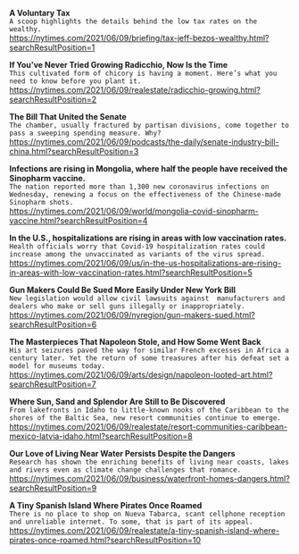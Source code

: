 **A Voluntary Tax**\
`A scoop highlights the details behind the low tax rates on the wealthy.`\
https://nytimes.com/2021/06/09/briefing/tax-jeff-bezos-wealthy.html?searchResultPosition=1

**If You’ve Never Tried Growing Radicchio, Now Is the Time**\
`This cultivated form of chicory is having a moment. Here’s what you need to know before you plant it.`\
https://nytimes.com/2021/06/09/realestate/radicchio-growing.html?searchResultPosition=2

**The Bill That United the Senate**\
`The chamber, usually fractured by partisan divisions, come together to pass a sweeping spending measure. Why?`\
https://nytimes.com/2021/06/09/podcasts/the-daily/senate-industry-bill-china.html?searchResultPosition=3

**Infections are rising in Mongolia, where half the people have received the Sinopharm vaccine.**\
`The nation reported more than 1,300 new coronavirus infections on Wednesday, renewing a focus on the effectiveness of the Chinese-made Sinopharm shots.`\
https://nytimes.com/2021/06/09/world/mongolia-covid-sinopharm-vaccine.html?searchResultPosition=4

**In the U.S., hospitalizations are rising in areas with low vaccination rates.**\
`Health officials worry that Covid-19 hospitalization rates could increase among the unvaccinated as variants of the virus spread.`\
https://nytimes.com/2021/06/09/us/in-the-us-hospitalizations-are-rising-in-areas-with-low-vaccination-rates.html?searchResultPosition=5

**Gun Makers Could Be Sued More Easily Under New York Bill**\
`New legislation would allow civil lawsuits against  manufacturers and dealers who make or sell guns illegally or inappropriately. `\
https://nytimes.com/2021/06/09/nyregion/gun-makers-sued.html?searchResultPosition=6

**The Masterpieces That Napoleon Stole, and How Some Went Back**\
`His art seizures paved the way for similar French excesses in Africa a century later. Yet the return of some treasures after his defeat set a model for museums today.`\
https://nytimes.com/2021/06/09/arts/design/napoleon-looted-art.html?searchResultPosition=7

**Where Sun, Sand and Splendor Are Still to Be Discovered**\
`From lakefronts in Idaho to little-known nooks of the Caribbean to the shores of the Baltic Sea, new resort communities continue to emerge.`\
https://nytimes.com/2021/06/09/realestate/resort-communities-caribbean-mexico-latvia-idaho.html?searchResultPosition=8

**Our Love of Living Near Water Persists Despite the Dangers**\
`Research has shown the enriching benefits of living near coasts, lakes and rivers even as climate change challenges that romance.`\
https://nytimes.com/2021/06/09/business/waterfront-homes-dangers.html?searchResultPosition=9

**A Tiny Spanish Island Where Pirates Once Roamed**\
`There is no place to shop on Nueva Tabarca, scant cellphone reception and unreliable internet. To some, that is part of its appeal.`\
https://nytimes.com/2021/06/09/realestate/a-tiny-spanish-island-where-pirates-once-roamed.html?searchResultPosition=10

